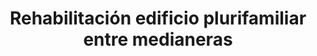 ---
title: Rehabilitación edificio plurifamiliar entre medianeras
location: C/ Andrea Doria, Nº6 y C/ Can Baró, Nº3
startYear: 2022
endYear: 2023
sponsor: AEDAS HOMES
mainImage: 
  url: /multi-fam-rehab/IMG_4864.JPG
  description: ""
images:
  - url: /multi-fam-rehab/IMG_4864.JPG
    description: ""
  - url: /multi-fam-rehab/IMG_5229.JPG
    description: ""
  - url: /multi-fam-rehab/IMG_20220718_103713.jpg
    description: ""
  - url: /multi-fam-rehab/IMG_20220816_104253.JPG
    description: ""
  - url: /multi-fam-rehab/IMG_20221020114550.JPG
    description: ""
---